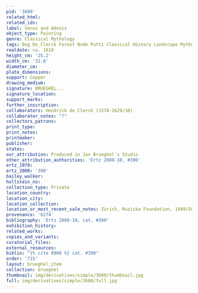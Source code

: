 ```yaml
---
pid: '3680'
related_html: 
related_ids: 
label: Venus and Adonis
object_type: Painting
genre: Classical Mythology
tags: Dog De_Clerck Forest Nude Putti Classical History Landscape Mythological
realdate: ca. 1610
height_cm: '25.2'
width_cm: '32.8'
diameter_cm: 
plate_dimensions: 
support: Copper
drawing_medium: 
signature: BRUEGHEL...
signature_location: 
support_marks: 
further_inscription: 
collaborators: Hendrick de Clerck (1570-1629/30)
collaborator_notes: "?"
collectors_patrons: 
print_type: 
print_notes: 
printmaker: 
publisher: 
states: 
our_attribution: Produced in Jan Brueghel's Studio
other_attribution_authorities: 'Ertz 2008-10, #390'
ertz_1979: 
ertz_2008: '390'
bailey_walker: 
hollstein_no: 
collection_type: Private
location_country: 
location_city: 
location_collection: 
location_or_most_recent_sale_notes: Zürich, Ruzicka Foundation, 1949/50
provenance: '6274'
bibliography: 'Ertz 2008-10, cat. #390'
exhibition_history: 
related_works: 
copies_and_variants: 
curatorial_files: 
external_resources: 
biblio: "{% cite 8900 %} cat. #390"
order: '715'
layout: brueghel_item
collection: brueghel
thumbnail: img/derivatives/simple/3680/thumbnail.jpg
full: img/derivatives/simple/3680/full.jpg
---
```

